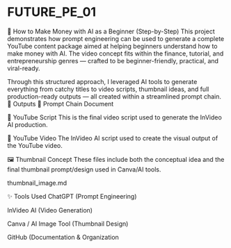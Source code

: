 # FUTURE_PE_01
💸 How to Make Money with AI as a Beginner (Step-by-Step)
This project demonstrates how prompt engineering can be used to generate a complete YouTube content package aimed at helping beginners understand how to make money with AI. The video concept fits within the finance, tutorial, and entrepreneurship genres — crafted to be beginner-friendly, practical, and viral-ready.

Through this structured approach, I leveraged AI tools to generate everything from catchy titles to video scripts, thumbnail ideas, and full production-ready outputs — all created within a streamlined prompt chain.
🔗 Outputs
🎯 Prompt Chain Document


📝 YouTube Script
This is the final video script used to generate the InVideo AI production.



🎥 YouTube Video
The InVideo AI script used to create the visual output of the YouTube video.



🖼️ Thumbnail Concept
These files include both the conceptual idea and the final thumbnail prompt/design used in Canva/AI tools.



thumbnail_image.md

✨ Tools Used
ChatGPT (Prompt Engineering)

InVideo AI (Video Generation)

Canva / AI Image Tool (Thumbnail Design)

GitHub (Documentation & Organization
